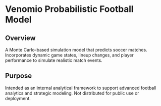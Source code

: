 # Venomio Probabilistic Football Model

## Overview  
A Monte Carlo-based simulation model that predicts soccer matches. Incorporates dynamic game states, lineup changes, and player performance to simulate realistic match events.

## Purpose  
Intended as an internal analytical framework to support advanced football analytics and strategic modeling. Not distributed for public use or deployment.

